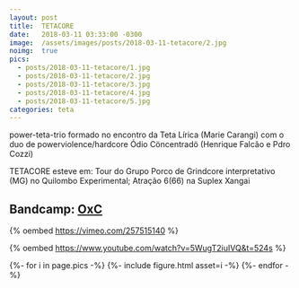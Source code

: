 ```yaml
---
layout: post
title:  TETACORE
date:   2018-03-11 03:33:00 -0300
image:  /assets/images/posts/2018-03-11-tetacore/2.jpg
noimg:  true
pics:
  - posts/2018-03-11-tetacore/1.jpg
  - posts/2018-03-11-tetacore/2.jpg
  - posts/2018-03-11-tetacore/3.jpg
  - posts/2018-03-11-tetacore/4.jpg
  - posts/2018-03-11-tetacore/5.jpg
categories: teta
---
```


[OxC]: https://odioconcentrado.bandcamp.com/album/demo-oxc "OxC"

power-teta-trio formado no encontro da Teta Lírica (Marie Carangi) com o duo de
powerviolence/hardcore Ódio Cöncentradö (Henrique Falcão e Pdro Cozzi)

TETACORE esteve em: Tour do Grupo Porco de Grindcore interpretativo (MG) no
Quilombo Experimental; Atração 6(66) na Suplex Xangai

Bandcamp: [OxC]
---

{% oembed https://vimeo.com/257515140 %}

{% oembed https://www.youtube.com/watch?v=5WugT2iuIVQ&t=524s %}

{%- for i in page.pics -%}
  {%- include figure.html asset=i -%}
{%- endfor -%}
